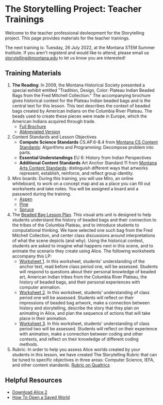 # The Storytelling Project: Teacher Trainings

Welcome to the teacher professional devleopment for the Storytelling
project.  This page provides materials for the teacher trainings.

The next training is: Tuesday, 26 July 2022, at the Montana STEM Summer Institute.  If you aren't registerd and would like to attend, please email us <storytelling@montana.edu> to let us know you are interested!

<!--
## Before the PD Event:

We look forward to seeing you on 3/30 for the Storytelling professional
development training.  Prior to the event, you will need to do the following:

1. Take the [pre-survey](TODO).
2. Download [Alice 2](https://www.alice.org/get-alice/alice-2/).  Be sure to
   dowload Alice 2, not Alice 3!  We suggest saving this to your desktop, so it
   is easy to find on Monday.
   If you are unable to use your personal
   computer for this purpose, please contact us via email
   <storytelling@montana.edu> and we will give you access to a virtual machine
   that you can access through a web browser.
3. Download starter world. Download the Alice "starter world" we will be using
   for our lesson. Follow [this link](./assets/beaded-bag-starter.a2w) to download.
4. This webpage contains materials needed for the training.
   Please bookmark this link, and feel free to take a look prior to 3/30!
-->

## Training Materials

1. **The Reading**: In 2009, the Montana Historical Society presented a special
   exhibit entitled "Tradition, Design, Color: Plateau Indian Beaded Bags from
   the Fred Mitchell Collection." The accompanying brochure gives historical
   context for the Plateau Indian beaded bags and is the central text for this
   lesson. This text describes the context of beaded bags created by American
   Indians on the Columbia River Plateau.  The beads used to create these pieces
   were made in Europe, which the American Indians acquired through trade.
    * [Full Brochure](./assets/reading-full-brochure.pdf)
    * [Abbreviated Version](./assets/reading-short.pdf)
2. Content Standards and Lesson Objectives
    * **Compute Science Standards** CS.AP.6-8.4 from [Montana CS Content Standards](https://opi.mt.gov/LinkClick.aspx?fileticket=VUuz382OEeQ%3d&portalid=182): Algorithms and Programming: Decompose problem into parts.
    * **Essential Understandings** EU 6: History from Indian Perspectives
    * **Additional Content Standards** Art Anchor Standard 11 from [Montana Arts Content Standards](https://opi.mt.gov/LinkClick.aspx?fileticket=2v0S2hRBPjs%3d&portalid=182): distinguish different ways that artworks represent, establish, reinforce, and reflect group
identity.
3. Miro boards: During this training, you will use Miro, an online whiteboard,
   to work on a concept map and as a place you can fill out worksheets and take
   notes.  You will be assigned a board and a password during the training.
    * [Aspen](https://miro.com/app/board/uXjVOD-tmfc=/?invite_link_id=382996925605)
    * [Pine](https://miro.com/app/board/uXjVOD-qVIU=/?invite_link_id=213731126261)
    * [Spruce](https://miro.com/app/board/uXjVOD-wKv8=/?invite_link_id=397741834702)
4. The [Beaded Bag Lesson Plan](./assets/beaded-bag.pdf). This visual arts unit
   is designed to help students understand the history of beaded bags and their
   connection to the tribes of the Columbia Plateau, and to introduce students
   to computational thinking.  We have selected one such bag from the Fred
   Mitchell Collection, and center class discussions
   around interpretations of what the scene depicts (and why).  Using the
   historical context, students are asked to imagine what happens next in this
   scene, and to animate the scenario they create using Alice. The following
   worksheets accompany this LP:
    * [Worksheet 1](./assets/worksheet1.pdf). In this worksheet, students'
      understanding of the anchor text, read before class period one, will be
      assessed.  Students will respond to questions about their personal
      knowledge of beaded art, American Indian tribes from the Columbia River
      Plateau, the history of beaded bags, and their personal experiences with
      computer animation.
    * [Worksheet 2](./assets/worksheet2.pdf). In this worksheet, students'
      understanding of class period one will be assessed. Students will reflect
      on their impressions of beaded bag artwork, make a connection between
      history and storytelling, describe the story that they plan on animating
      in Alice, and plan the sequence of actions that will take place in their
      animation.
   * [Worksheet 3](./assets/worksheet3.pdf). In this worksheet, students'
     understanding of class period two will be assessed. Students will reflect
     on their experience with animation, make a connection between coding and
     other contexts, and reflect on their knowledge of different coding methods.
5. Rubric: In order to help you assess Alice worlds created by your students in
   this lesson, we have created The Storytelling Rubric that can be tuned to
   specific objectives in three areas: Computer Science, IEFA, and other content
   standards.
    [Rubric on Qualtrics](https://montana.qualtrics.com/jfe/form/SV_7X1eMmNdZeDF77M)

## Helpful Resources

* [Download Alice 2](https://www.montana.edu/storytelling/lessons/)
* [How To Open a Saved World](./assets/howto_open-saved-world.pdf)
